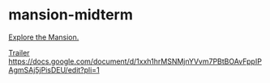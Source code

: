 # mansion-midterm
 
[Explore the Mansion.](https://starishsky.github.io/mansion-midterm)

[Trailer](https://youtu.be/7-kcVLHoNdA)
https://docs.google.com/document/d/1xxh1hrMSNMjnYVvm7PBtBOAvFppIPAgmSAj5jPisDEU/edit?pli=1
